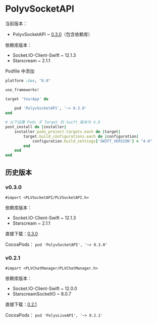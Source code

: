 # PolyvSocketAPI

当前版本：
- PolyvSocketAPI ~ [0.3.0](http://repo.polyv.net/ios/download/socketAPI/0.3.0/PLVSocketAPI.framework-full.zip)（包含依赖库）

依赖库版本：
- Socket.IO-Client-Swift ~ 12.1.3
- Starscream ~ 2.1.1

Podfile 中添加

```ruby
platform :ios, "8.0"

use_frameworks!

target 'YourApp' do
    
    pod 'PolyvSocketAPI', '~> 0.3.0'
end

# 以下设置 Pods 子 Target 的 Swift 版本为 4.0
post_install do |installer|
    installer.pods_project.targets.each do |target|
        target.build_configurations.each do |configuration|
            configuration.build_settings['SWIFT_VERSION'] = "4.0"
        end
    end
end
```



## 历史版本

### v0.3.0

`#import <PLVSocketAPI/PLVSocketAPI.h>`

依赖库版本：

- Socket.IO-Client-Swift ~ 12.1.3
- Starscream ~ 2.1.1



直接下载：[0.3.0](http://repo.polyv.net/ios/download/socketAPI/0.3.0/PLVSocketAPI.framework-full.zip)

CocoaPods： `pod 'PolyvSocketAPI', '~> 0.3.0'`



###  v0.2.1 

`#import <PLVChatManager/PLVChatManager.h>`

依赖库版本：

- Socket.IO-Client-Swift ~ 12.0.0
- StarscreamSocketIO ~ 8.0.7



直接下载：[0.2.1](http://repo.polyv.net/ios/download/socketAPI/0.2.1/PLVChatManager.framework.zip)

CocoaPods： `pod 'PolyvLiveAPI', '~> 0.2.1'`